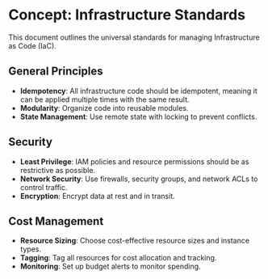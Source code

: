 # Concept: Infrastructure Standards

This document outlines the universal standards for managing Infrastructure as Code (IaC).

## General Principles

- **Idempotency**: All infrastructure code should be idempotent, meaning it can be applied multiple times with the same result.
- **Modularity**: Organize code into reusable modules.
- **State Management**: Use remote state with locking to prevent conflicts.

## Security

- **Least Privilege**: IAM policies and resource permissions should be as restrictive as possible.
- **Network Security**: Use firewalls, security groups, and network ACLs to control traffic.
- **Encryption**: Encrypt data at rest and in transit.

## Cost Management

- **Resource Sizing**: Choose cost-effective resource sizes and instance types.
- **Tagging**: Tag all resources for cost allocation and tracking.
- **Monitoring**: Set up budget alerts to monitor spending.
